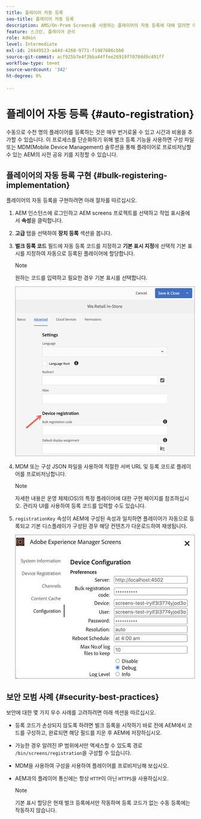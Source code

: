 ```yaml
---
title: 플레이어 자동 등록
seo-title: 플레이어 자동 등록
description: AMS/On-Prem Screens를 사용하는 플레이어의 자동 등록에 대해 알려면 이 페이지를 따르십시오.
feature: 스크린, 플레이어 관리
role: Admin
level: Intermediate
exl-id: 28449523-a44d-4260-9771-f1987686cbb6
source-git-commit: acf925b7e4f3bba44ffee26919f7078dd9c491ff
workflow-type: tm+mt
source-wordcount: '342'
ht-degree: 0%

---
```


# 플레이어 자동 등록 {#auto-registration}

수동으로 수천 명의 플레이어를 등록하는 것은 매우 번거로울 수 있고 시간과 비용을 추가할 수 있습니다. 이 프로세스를 단순화하기 위해 벌크 등록 기능을 사용하면 구성 파일 또는 MDM(Mobile Device Management) 솔루션을 통해 플레이어로 프로비저닝할 수 있는 AEM의 사전 공유 키를 지정할 수 있습니다.

## 플레이어의 자동 등록 구현 {#bulk-registering-implementation}

플레이어의 자동 등록을 구현하려면 아래 절차를 따르십시오.

1. AEM 인스턴스에 로그인하고 AEM screens 프로젝트를 선택하고 작업 표시줄에서 **속성**&#x200B;을 클릭합니다.
1. **고급** 탭을 선택하여 **장치 등록** 섹션을 봅니다.

1. **벌크 등록 코드** 필드에 자동 등록 코드를 지정하고 **기본 표시 지정**&#x200B;에 선택적 기본 표시를 지정하여 자동으로 등록된 플레이어에 할당합니다.
   >[!NOTE]
   >원하는 코드를 입력하고 필요한 경우 기본 표시를 선택합니다.

   ![이미지](/help/user-guide/assets/auto-registration/auto-register1.png)
1. MDM 또는 구성 JSON 파일을 사용하여 적절한 서버 URL 및 등록 코드로 플레이어를 프로비저닝합니다.

   >[!NOTE]
   >자세한 내용은 운영 체제(OS)의 특정 플레이어에 대한 구현 페이지를 참조하십시오. 관리자 UI를 사용하여 등록 코드를 입력할 수도 있습니다.

1. `registrationKey` 속성이 AEM에 구성된 속성과 일치하면 플레이어가 자동으로 등록되고 기본 디스플레이가 구성된 경우 해당 컨텐츠가 다운로드하여 재생됩니다.

   ![이미지](/help/user-guide/assets/auto-registration/auto-register2.png)

## 보안 모범 사례 {#security-best-practices}

보안에 대한 몇 가지 우수 사례를 고려하려면 아래 섹션을 따르십시오.

* 등록 코드가 손상되지 않도록 하려면 벌크 등록을 시작하기 바로 전에 AEM에서 코드를 구성하고, 완료되면 해당 필드를 지운 후 AEM에 저장하십시오.

* 가능한 경우 알려진 IP 범위에서만 액세스할 수 있도록 경로 `/bin/screens/registration`을 구성할 수 있습니다.

* MDM을 사용하여 구성을 사용하여 플레이어를 프로비저닝해 보십시오.

* AEM과의 플레이어 통신에는 항상 `HTTP`이 아닌 `HTTPS`을 사용하십시오.

   >[!NOTE]
   >기본 표시 할당은 현재 벌크 등록에서만 작동하며 등록 코드가 없는 수동 등록에는 작동하지 않습니다.
